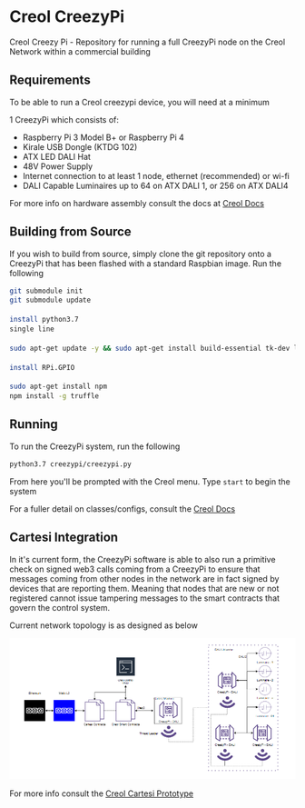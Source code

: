# Creol CreezyPi
Creol Creezy Pi - Repository for running a full CreezyPi node on the Creol Network within a commercial building

## Requirements

To be able to run a Creol creezypi device, you will need at a minimum 

1 CreezyPi which consists of:

* Raspberry Pi 3 Model B+ or Raspberry Pi 4
* Kirale USB Dongle (KTDG 102)
* ATX LED DALI Hat 
* 48V Power Supply
* Internet connection to at least 1 node, ethernet (recommended) or wi-fi
* DALI Capable Luminaires up to 64 on ATX DALI 1, or 256 on ATX DALI4

For more info on hardware assembly consult the docs at [Creol Docs](https://creol.readthedocs.io/)

## Building from Source

If you wish to build from source, simply clone the git repository onto a CreezyPi that has been flashed with a standard Raspbian image.
Run the following

```bash
git submodule init
git submodule update

install python3.7
single line

sudo apt-get update -y && sudo apt-get install build-essential tk-dev libncurses5-dev libncursesw5-dev libreadline6-dev libdb5.3-dev libgdbm-dev libsqlite3-dev libssl-dev libbz2-dev libexpat1-dev liblzma-dev zlib1g-dev libffi-dev -y && wget https://www.python.org/ftp/python/3.7.0/Python-3.7.0.tar.xz && tar xf Python-3.7.0.tar.xz && cd Python-3.7.0 && ./configure && make -j 4 && sudo make altinstall && cd .. && sudo rm -r Python-3.7.0 && rm Python-3.7.0.tar.xz && sudo apt-get --purge remove build-essential tk-dev libncurses5-dev libncursesw5-dev libreadline6-dev libdb5.3-dev libgdbm-dev libsqlite3-dev libssl-dev libbz2-dev libexpat1-dev liblzma-dev zlib1g-dev libffi-dev -y && sudo apt-get autoremove -y && sudo apt-get clean

install RPi.GPIO

sudo apt-get install npm
npm install -g truffle
```

## Running

To run the CreezyPi system, run the following

```bash
python3.7 creezypi/creezypi.py
```

From here you'll be prompted with the Creol menu. Type ```start``` to begin the system

For a fuller detail on classes/configs, consult the [Creol Docs](https://creol.readthedocs.io/)

## Cartesi Integration

In it's current form, the CreezyPi software is able to also run a primitive check on signed web3 calls coming from a CreezyPi to ensure 
that messages coming from other nodes in the network are in fact signed by devices that are reporting them. Meaning that nodes that are new or not registered cannot issue tampering messages to the smart contracts that govern the control system.

Current network topology is as designed as below

![Creol-Cartesi Diagram](https://github.com/creol-io/creezypi/blob/main/CreolDiagram.PNG)

For more info consult the [Creol Cartesi Prototype](https://github.com/creol-io/creol-cartesi-prototype)